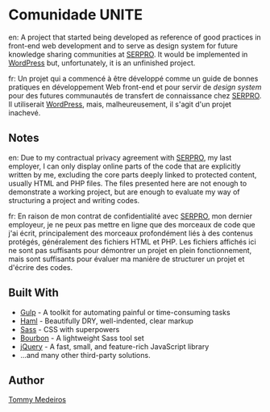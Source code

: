 # Comunidade UNITE

en: A project that started being developed as reference of good practices in front-end web development and to serve as design system for future knowledge sharing communities at [SERPRO](http://serpro.gov.br). It would be implemented in [WordPress](https://wordpress.org) but, unfortunately, it is an unfinished project.

fr: Un projet qui a commencé à être développé comme un guide de bonnes pratiques en développement Web front-end et pour servir de *design system* pour des futures communautés de transfert de connaissance chez [SERPRO](http://serpro.gov.br). Il utiliserait [WordPress](https://wordpress.org), mais, malheureusement, il s'agit d'un projet inachevé.

## Notes

en: Due to my contractual privacy agreement with [SERPRO](http://serpro.gov.br), my last employer, I can only display online parts of the code that are explicitly written by me, excluding the core parts deeply linked to protected content, usually HTML and PHP files. The files presented here are not enough to demonstrate a working project, but are enough to evaluate my way of structuring a project and writing codes.

fr: En raison de mon contrat de confidentialité avec [SERPRO](http://serpro.gov.br), mon dernier employeur, je ne peux pas mettre en ligne que des morceaux de code que j'ai écrit, principalement des morceaux profondément liés à des contenus protégés, généralement des fichiers HTML et PHP. Les fichiers affichés ici ne sont pas suffisants pour démontrer un projet en plein fonctionnement, mais sont suffisants pour évaluer ma manière de structurer un projet et d'écrire des codes.

## Built With

* [Gulp](https://gulpjs.com) - A toolkit for automating painful or time-consuming tasks
* [Haml](http://haml.info) - Beautifully DRY, well-indented, clear markup
* [Sass](http://sass-lang.com) - CSS with superpowers
* [Bourbon](https://www.bourbon.io) - A lightweight Sass tool set
* [jQuery](https://jquery.com) - A fast, small, and feature-rich JavaScript library
* ...and many other third-party solutions.

## Author

[Tommy Medeiros](https://www.linkedin.com/in/tommymedeiros/)
